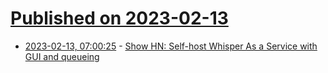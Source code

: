 # [Published on 2023-02-13](index.md)

* [2023-02-13, 07:00:25](https://news.ycombinator.com/item?id=34770898) - [Show HN: Self-host Whisper As a Service with GUI and queueing](https://github.com/schibsted/WAAS)

